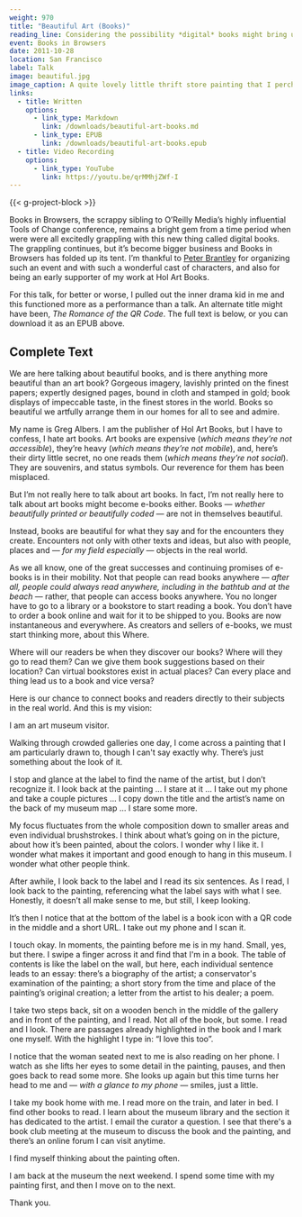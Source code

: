 ```yaml
---
weight: 970
title: "Beautiful Art (Books)"
reading_line: Considering the possibility *digital* books might bring us closer to the *physical* artwork
event: Books in Browsers
date: 2011-10-28
location: San Francisco
label: Talk
image: beautiful.jpg
image_caption: A quite lovely little thrift store painting that I perched on the wall behind me at the actual talk, in lieu of slides
links:
  - title: Written
    options:
      - link_type: Markdown
        link: /downloads/beautiful-art-books.md
      - link_type: EPUB
        link: /downloads/beautiful-art-books.epub  
  - title: Video Recording
    options:
      - link_type: YouTube
        link: https://youtu.be/qrMMhjZWf-I
---
```


{{< g-project-block >}}

Books in Browsers, the scrappy sibling to O’Reilly Media’s highly influential Tools of Change conference, remains a bright gem from a time period when were were all excitedly grappling with this new thing called digital books. The grappling continues, but it’s become bigger business and Books in Browsers has folded up its tent. I’m thankful to [Peter Brantley](https://twitter.com/naypinya) for organizing such an event and with such a wonderful cast of characters, and also for being an early supporter of my work at Hol Art Books.

For this talk, for better or worse, I pulled out the inner drama kid in me and this functioned more as a performance than a talk. An alternate title might have been, *The Romance of the QR Code*. The full text is below, or you can download it as an EPUB above.

## Complete Text

We are here talking about beautiful books, and is there anything more beautiful than an art book? Gorgeous imagery, lavishly printed on the finest papers; expertly designed pages, bound in cloth and stamped in gold; book displays of impeccable taste, in the finest stores in the world. Books so beautiful we artfully arrange them in our homes for all to see and admire.  

My name is Greg Albers. I am the publisher of  Hol Art Books, but I have to confess, I hate art books. Art books are expensive (*which means they’re not accessible*), they’re heavy (*which means they’re not mobile*), and, here’s their dirty little secret, no one reads them (*which means they’re not social*). They are souvenirs, and status symbols. Our reverence for them has been misplaced.  

But I’m not really here to talk about art books. In fact, I’m not really here to talk about art books might become e-books either. Books — *whether beautifully printed or beautifully coded* — are not in themselves beautiful.

Instead, books are beautiful for what they say and for the encounters they create. Encounters not only with other texts and ideas, but also with people, places and — *for my field especially* — objects in the real world. 

As we all know, one of the great successes and continuing promises of e-books is in their mobility. Not that people can read books anywhere — *after all, people could always read anywhere, including in the bathtub and at the beach* — rather, that people can access books anywhere. You no longer have to go to a library or a bookstore to start reading a book. You don’t have to order a book online and wait for it to be shipped to you. Books are now instantaneous and everywhere. As creators and sellers of e-books, we must start thinking more, about this Where.  

Where will our readers be when they discover our books? Where will they go to read them? Can we give them book suggestions based on their location? Can virtual bookstores exist in actual places? Can every place and thing lead us to a book and vice versa?   

Here is our chance to connect books and readers directly to their subjects in the real world. And this is my vision: 

I am an art museum visitor. 

Walking through crowded galleries one day, I come across a painting that I am particularly drawn to, though I can't say exactly why. There’s just something about the look of it.  

I stop and glance at the label to find the name of the artist, but I don’t recognize it. I look back at the painting … I stare at it … I take out my phone and take a couple pictures … I copy down the title and the artist’s name on the back of my museum map … I stare some more. 

My focus fluctuates from the whole composition down to smaller areas and even individual brushstrokes. I think about what’s going on in the picture, about how it’s been painted, about the colors. I wonder why I like it. I wonder what makes it important and good enough to hang in this museum. I wonder what other people think.  

After awhile, I look back to the label and I read its six sentences. As I read, I look back to the painting, referencing what the label says with what I see. Honestly, it doesn’t all make sense to me, but still, I keep looking. 

It’s then I notice that at the bottom of the label is a book icon with a QR code in the middle and a short URL. I take out my phone and I scan it. 

I touch okay. In moments, the painting before me is in my hand. Small, yes, but there. I swipe a finger across it and find that I'm in a book. The table of contents is like the label on the wall, but here, each individual sentence leads to an essay: there’s a biography of the artist; a conservator's examination of the painting; a short story from the time and place of the painting’s original creation; a letter from the artist to his dealer; a poem. 

I take two steps back, sit on a wooden bench in the middle of the gallery and in front of the painting, and I read. Not all of the book, but some. I read and I look. There are passages already highlighted in the book and I mark one myself. With the highlight I type in: “I love this too”. 

I notice that the woman seated next to me is also reading on her phone. I watch as she lifts her eyes to some detail in the painting, pauses, and then goes back to read some more. She looks up again but this time turns her head to me and — *with a glance to my phone* — smiles, just a little.  

I take my book home with me. I read more on the train, and later in bed. I find other books to read.  I learn about the museum library and the section it has dedicated to the artist. I email the curator a question. I see that there's a book club meeting at the museum to discuss the book and the painting, and there’s an online forum I can visit anytime.  

I find myself thinking about the painting often. 

I am back at the museum the next weekend. I spend some time with my painting first, and then I move on to the next.  

Thank you.  
